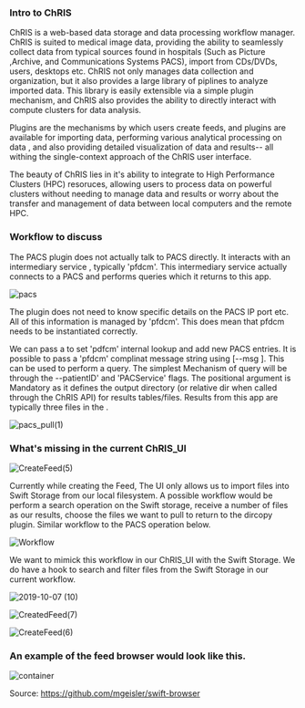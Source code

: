 ### Intro to ChRIS

ChRIS is a web-based data storage and data processing workflow manager. ChRIS is suited to medical image data, providing the ability to seamlessly collect data from typical sources found in hospitals (Such as Picture ,Archive, and Communications Systems PACS), import from CDs/DVDs, users, desktops etc. ChRIS not only manages data collection and organization, but it also provides a large library of piplines to analyze imported data. This library is easily extensible via a simple plugin mechanism, and ChRIS also provides the ability to directly interact with compute clusters for data analysis.

Plugins are the mechanisms by which users create feeds, and plugins are available for importing data, performing various analytical processing on data , and also providing detailed visualization of data and results-- all withing the single-context approach of the ChRIS user interface.

The beauty of ChRIS lies in it's ability to integrate to High Performance Clusters (HPC) resoruces, allowing users to process data on powerful clusters without needing to manage data and results or worry about the transfer and management of data between local computers and the remote HPC.



### Workflow to discuss

The PACS plugin does not actually talk to PACS directly. It interacts with an intermediary service , typically 'pfdcm'. This intermediary service actually connects to a PACS and performs queries which it returns to this app.

![pacs](https://user-images.githubusercontent.com/15992276/66057044-92269c80-e527-11e9-87ab-226b895aab8c.png)

The plugin does not need to know specific details on the PACS IP port etc. All of this information is managed by 'pfdcm'. This does mean that pfdcm needs to be instantiated correctly.

We can pass a <jsonstring> to set 'pdfcm' internal lookup and add new PACS entries. It is possible to pass a 'pfdcm' complinat message string using [--msg <jsonMsgString>]. This <jsonstring> can be used to perform a query. The simplest Mechanism of query will be through the --patientID' and 'PACService' flags. The <outputdir> positional argument is Mandatory as it defines the output directory (or relative dir when called through the ChRIS API) for results tables/files. Results from this app are typically three files in the <outputdir>.

![pacs_pull(1)](https://user-images.githubusercontent.com/15992276/66057122-b3878880-e527-11e9-84eb-001b03ba423f.png)


### What's missing in the current ChRIS_UI

![CreateFeed(5)](https://user-images.githubusercontent.com/15992276/66061933-f6e5f500-e52f-11e9-82fe-8e9c8068f843.png)

Currently while creating the Feed, The UI only allows us to import files into Swift Storage from our local filesystem.
A possible workflow would be perform a search operation on the Swift storage, receive a number of files as our results, choose the files we want to pull to return to the dircopy plugin. Similar workflow to the PACS operation below.


![Workflow](https://user-images.githubusercontent.com/15992276/66072769-3408b200-e545-11e9-8006-780866d37ee3.jpg)


We want to mimick this workflow in our ChRIS_UI with the Swift Storage. We do have a hook to search and filter files from the Swift Storage in our current workflow.

![2019-10-07 (10)](https://user-images.githubusercontent.com/15992276/66407914-8df1f780-e9dd-11e9-84bc-82d238165a8f.png)

![CreatedFeed(7)](https://user-images.githubusercontent.com/15992276/66070684-54cf0880-e541-11e9-95b2-01eb45a52eaf.png)

![CreateFeed(6)](https://user-images.githubusercontent.com/15992276/66070663-4bde3700-e541-11e9-8b9a-af13a4a5818f.png)



### An example of the feed browser would look like this.


![container](https://user-images.githubusercontent.com/15992276/66073241-3fa8a880-e546-11e9-8958-d0679867765d.png)


Source: https://github.com/mgeisler/swift-browser
